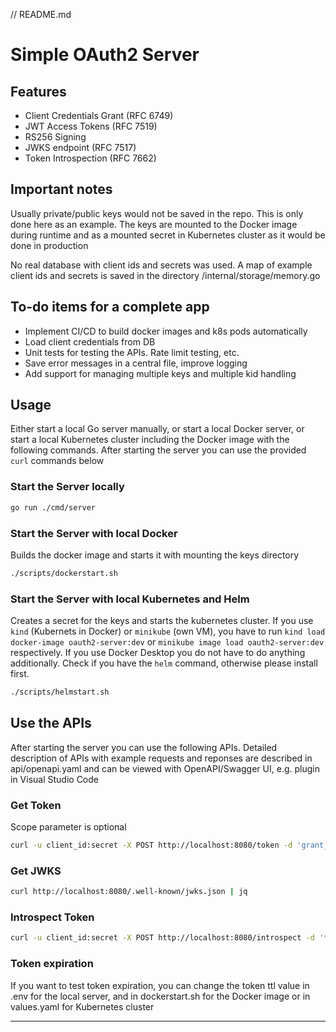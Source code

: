 // README.md
# Simple OAuth2 Server

## Features
- Client Credentials Grant (RFC 6749)
- JWT Access Tokens (RFC 7519)
- RS256 Signing
- JWKS endpoint (RFC 7517)
- Token Introspection (RFC 7662)

## Important notes
Usually private/public keys would not be saved in the repo. This is only done here as an example. The keys are mounted to the Docker image during runtime and as a mounted secret in Kubernetes cluster as it would be done in production

No real database with client ids and secrets was used. A map of example client ids and secrets is saved in the directory /internal/storage/memory.go

## To-do items for a complete app
- Implement CI/CD to build docker images and k8s pods automatically
- Load client credentials from DB
- Unit tests for testing the APIs. Rate limit testing, etc.
- Save error messages in a central file, improve logging
- Add support for managing multiple keys and multiple kid handling

## Usage
Either start a local Go server manually, or start a local Docker server, or start a local Kubernetes cluster including the Docker image with the following commands. After starting the server you can use the provided `curl` commands below

### Start the Server locally
```sh
go run ./cmd/server
```

### Start the Server with local Docker
Builds the docker image and starts it with mounting the keys directory
```sh
./scripts/dockerstart.sh
```

### Start the Server with local Kubernetes and Helm
Creates a secret for the keys and starts the kubernetes cluster. If you use `kind` (Kubernets in Docker) or `minikube` (own VM), you have to run `kind load docker-image oauth2-server:dev` or `minikube image load oauth2-server:dev` respectively. If you use Docker Desktop you do not have to do anything additionally. Check if you have the `helm` command, otherwise please install first.
```sh
./scripts/helmstart.sh
```
## Use the APIs
After starting the server you can use the following APIs. Detailed description of APIs with example requests and reponses are described in api/openapi.yaml and can be viewed with OpenAPI/Swagger UI, e.g. plugin in Visual Studio Code

### Get Token
Scope parameter is optional
```sh
curl -u client_id:secret -X POST http://localhost:8080/token -d 'grant_type=client_credentials' -d 'scope=write:orders' | jq
```

### Get JWKS
```sh
curl http://localhost:8080/.well-known/jwks.json | jq
```

### Introspect Token
```sh
curl -u client_id:secret -X POST http://localhost:8080/introspect -d 'token=ey...' | jq
```

### Token expiration
If you want to test token expiration, you can change the token ttl value in .env for the local server, and in dockerstart.sh for the Docker image or in values.yaml for Kubernetes cluster

---